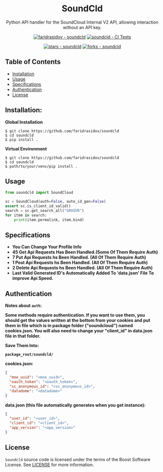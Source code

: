 <div align="center">
  <h1>SoundCld</h1>
  <p>
      Python API handler for the SoundCloud Internal V2 API,
      allowing interaction without an API key.
  </p>

<!-- Badges -->

<a href="https://github.com/faridrasidov/soundcld" title="Go to GitHub repo"><img src="https://img.shields.io/static/v1?label=faridrasidov&message=soundcld&color=white&logo=github" alt="faridrasidov - soundcld"></a>
<a href="https://github.com/faridrasidov/soundcld/actions/workflows/ci.yml"><img src="https://github.com/faridrasidov/soundcld/actions/workflows/ci.yml/badge.svg" alt="soundcld - CI Tests"></a>

<a href="https://github.com/faridrasidov/soundcld"><img src="https://img.shields.io/github/stars/faridrasidov/soundcld?style=social" alt="stars - soundcld"></a>
<a href="https://github.com/faridrasidov/soundcld"><img src="https://img.shields.io/github/forks/faridrasidov/soundcld?style=social" alt="forks - soundcld"></a>
</div>

## Table of Contents
- [Installation](#installation)
- [Usage](#usage)
- [Specifications](#specifications)
- [Authentication](#authentication)
- [License](#license)


<a name="installation"></a>
## Installation:
**Global Installation**
```shell
$ git clone https://github.com/faridrasidov/soundcld
$ cd soundcld
$ pip install .
```
**Virtual Environment**
```shell
$ git clone https://github.com/faridrasidov/soundcld
$ cd soundcld
$ path/to/your/venv/pip install .
```

<a name="usage"></a>
## Usage
```python
from soundcld import SoundCloud

sc = SoundCloud(auth=False, auto_id_gen=False)
assert sc.is_client_id_valid()
search = sc.get_search_all("GRXGVR")
for item in search:
    print(item.permalink, item.kind)
```

<a name="specifications"></a>
## Specifications

- **You Can Change Your Profile Info**
- **45 Get Api Requests Has Been Handled.(Some Of Them Require Auth)**
- **7 Put Api Requests hs Been Handled. (All Of Them Require Auth)**
- **1 Post Api Requests hs Been Handled. (All Of Them Require Auth)**
- **2 Delete Api Requests hs Been Handled. (All Of Them Require Auth)**
- **Last Valid Generated ID's Automatically Added To 'data.json' File To improve Api Speed.**


<a name="authentication"></a>
## Authentication
**Notes about `auth`:**

**Some methods require authentication. If you want to use them, you should get the values 
written at the bottom from your cookies and put them in file which is in package folder ("soundcloud") 
named cookies.json. You will also need to change your "client_id" in data.json file in that folder.**

**Save Them Into:**

**`package_root/soundcld/`**

**cookies.json:**
```json
{
  "moe_uuid": "<moe_uuid>",
  "oauth_token": "<oauth_token>",
  "sc_anonymous_id": "<sc_anonymous_id>",
  "datadome": "<datadome>"
}
```

**data.json (this file automatically generates when you get instance):**
```json
{
  "user_id": "<user_id>",
  "client_id": "<client_id>",
  "app_version": "<app_version>"
}
```

<a name="license"></a>
## License
`Soundcld` source code is licensed under the terms of the Boost Software License. See [LICENSE](https://github.com/faridrasidov/soundcld/blob/master/LICENCE.txt) for more information.